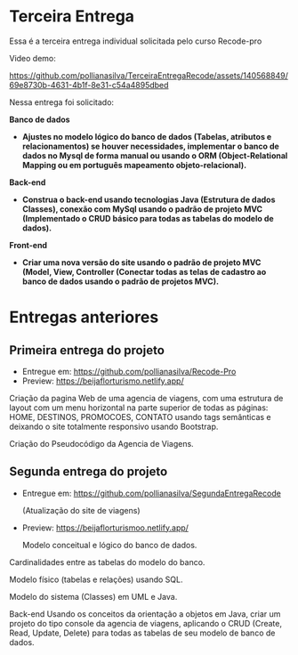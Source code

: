 
# Terceira Entrega
Essa é a terceira entrega individual solicitada pelo curso Recode-pro

Video demo:


https://github.com/pollianasilva/TerceiraEntregaRecode/assets/140568849/69e8730b-4631-4b1f-8e31-c54a4895dbed



Nessa entrega foi solicitado:

<strong>Banco de dados 
- Ajustes no modelo lógico do banco de dados (Tabelas, atributos e relacionamentos) se houver necessidades, implementar o banco de dados no Mysql de forma manual ou usando o ORM (Object-Relational Mapping ou em português mapeamento objeto-relacional).  
 
Back-end 
- Construa o back-end usando tecnologias Java (Estrutura de dados Classes), conexão com MySql usando o padrão de projeto MVC (Implementado o CRUD básico para todas as tabelas do modelo de dados). 

Front-end 
- Criar uma nova versão do site usando o padrão de projeto MVC (Model, View, Controller (Conectar todas as telas de cadastro ao banco de dados usando o padrão de projetos MVC). </strong>

# Entregas anteriores
 ## Primeira entrega do projeto 
  - Entregue em: https://github.com/pollianasilva/Recode-Pro
 - Preview: https://beijaflorturismo.netlify.app/


 Criação da pagina Web de uma agencia de viagens, com uma estrutura de layout com um menu horizontal na parte superior de todas as páginas: HOME, DESTINOS, PROMOCOES, CONTATO usando tags semânticas e deixando o site totalmente responsivo usando Bootstrap.

 Criação do Pseudocódigo da Agencia de Viagens.

  ## Segunda entrega do projeto 
  - Entregue em: https://github.com/pollianasilva/SegundaEntregaRecode
    
    (Atualização do site de viagens)
- Preview: https://beijaflorturismoo.netlify.app/
  
  Modelo conceitual e lógico do banco de dados.

 Cardinalidades entre as tabelas do modelo do banco.

 Modelo físico (tabelas e relações) usando SQL.

 Modelo do sistema (Classes) em UML e Java.

Back-end
 Usando os conceitos da orientação a objetos em Java, criar um projeto do tipo console da agencia de viagens, aplicando o CRUD (Create, Read, Update, Delete) para todas as tabelas de seu modelo de banco de dados.



